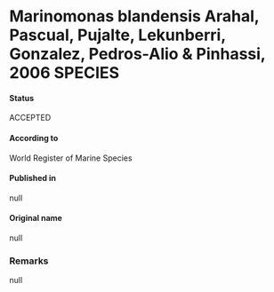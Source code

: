 Marinomonas blandensis Arahal, Pascual, Pujalte, Lekunberri, Gonzalez, Pedros-Alio & Pinhassi, 2006 SPECIES
=======

#### Status
ACCEPTED

#### According to
World Register of Marine Species

#### Published in
null

#### Original name
null

### Remarks
null